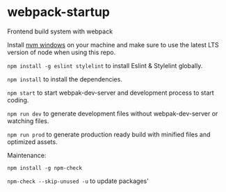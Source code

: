 # webpack-startup

Frontend build system with webpack

Install [nvm windows](https://github.com/coreybutler/nvm-windows) on your machine and make sure to use the latest LTS version of node when using this repo.

`npm install -g eslint stylelint` to install Eslint & Stylelint globally.

`npm install` to install the dependencies.

`npm start` to start webpak-dev-server and development process to start coding.

`npm run dev` to generate development files without webpak-dev-server or watching files.

`npm run prod` to generate production ready build with minified files and optimized assets.


Maintenance:


`npm install -g npm-check`

`npm-check --skip-unused -u` to update packages'
